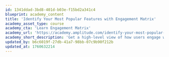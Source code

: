 ```yaml
---
id: 1341ddad-3bd8-401d-b03e-f15bd2a341c4
blueprint: academy_content
title: 'Identify Your Most Popular Features with Engagement Matrix'
academy_asset_type: course
academy_cta: 'Learn Engagement Matrix'
academy_url: 'https://academy.amplitude.com/identify-your-most-popular-features-with-engagement-matrix'
academy_short_description: 'Get a high-level view of how users engage with key actions in your product.'
updated_by: b6c6019f-27db-41a7-98bb-07c9b90f212b
updated_at: 1760632214
---
```

